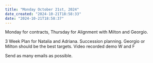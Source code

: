 ```yaml
---
title: "Monday October 21st, 2024"
date_created: "2024-10-21T18:58:33"
date: "2024-10-21T18:58:37"
---
```


Monday for contracts, Thursday for 
Alignment with Milton and Georgio. 

3 Week Plan for Natalia and Adriana. 
Succession planning. Georgio or Milton should be the best targets. 
Video recorded demo W and F

Send as many emails as possible. 
